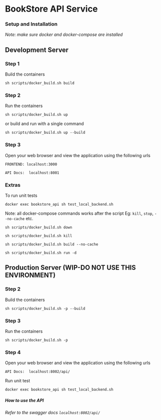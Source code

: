 # BookStore API Service

### Setup and Installation
_Note: make sure docker and docker-compose are installed_


## Development Server

### Step 1
Build the containers
```shell script
sh scripts/docker_build.sh build
```

### Step 2
Run the containers
```shell script
sh scripts/docker_build.sh up
```

or build and run with a single command
```shell script
sh scripts/docker_build.sh up --build
```

### Step 3
Open your web browser and view the application using the following urls
```
FRONTEND: localhost:3000

API Docs:  localhost:8001
```
### Extras
To run unit tests
```shell script
docker exec bookstore_api sh test_local_backend.sh
```
Note: all docker-compose commands works after the script
Eg: `kill`, `stop`, `--no-cache` etc.
```shell script
sh scripts/docker_build.sh down
```
```shell script
sh scripts/docker_build.sh kill
```
```shell script
sh scripts/docker_build.sh build --no-cache
```
```shell script
sh scripts/docker_build.sh run -d
```





## Production Server (WIP-DO NOT USE THIS ENVIRONMENT)

### Step 2
Build the containers
```shell script
sh scripts/docker_build.sh -p --build
```

### Step 3
Run the containers
```shell script
sh scripts/docker_build.sh -p
```

### Step 4
Open your web browser and view the application using the following urls
```
API Docs:  localhost:8002/api/
```

Run unit test
```shell script
docker exec bookstore_api sh test_local_backend.sh
```


##### How to use the API
_Refer to the swagger docs `localhost:8002/api/`_